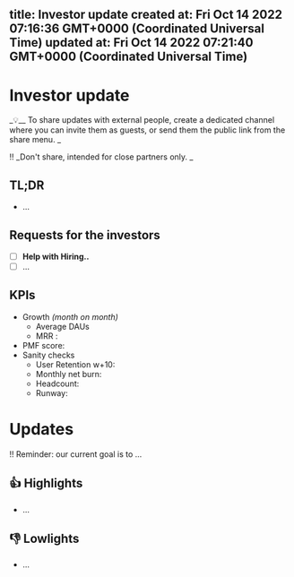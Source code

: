 
title: Investor update
created at: Fri Oct 14 2022 07:16:36 GMT+0000 (Coordinated Universal Time)
updated at: Fri Oct 14 2022 07:21:40 GMT+0000 (Coordinated Universal Time)
---

# Investor update

_💡\_\_ To share updates with external people, create a dedicated channel where you can invite them as guests, or send them the public link from the share menu. _

!! _Don't share, intended for close partners only. _

## TL;DR

-   ...

## Requests for the investors

-   [ ] **Help with Hiring..**
-   [ ] ...

## KPIs

-   Growth _(month on month)_
    -   Average DAUs
    -   MRR :
-   PMF score:
-   Sanity checks
    -   User Retention w+10:
    -   Monthly net burn:
    -   Headcount:
    -   Runway:

# Updates

!! Reminder: our current goal is to ...

## 👍 Highlights

-   ...

## 👎 Lowlights

-   ...

          